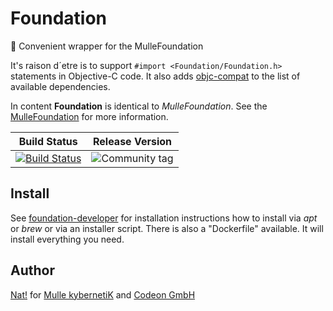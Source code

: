 # Foundation

💍 Convenient wrapper for the MulleFoundation

It's raison d´etre is to support `#import <Foundation/Foundation.h>`
statements in Objective-C code. It also adds
[objc-compat](//github.com/MulleFoundation/objc-compat) to the list of
available dependencies.

In content **Foundation** is identical to *MulleFoundation*. See the
[MulleFoundation](//github.com/MulleFoundation/MulleFoundation)
for more information.


Build Status | Release Version
-------------|-----------------------------------
[![Build Status](https://travis-ci.org/MulleFoundation/Foundation.svg)](https://travis-ci.org/MulleFoundation/Foundation) | ![Community tag](https://img.shields.io/github/tag/MulleFoundation/Foundation.svg)


## Install

See [foundation-developer](//github.com/mulle-objc/foundation-developer)
for installation instructions how to install via *apt* or *brew* or via an
installer script. There is also a "Dockerfile" available. It will install
everything you need.


## Author

[Nat!](//www.mulle-kybernetik.com/weblog) for
[Mulle kybernetiK](//www.mulle-kybernetik.com) and
[Codeon GmbH](//www.codeon.de)

